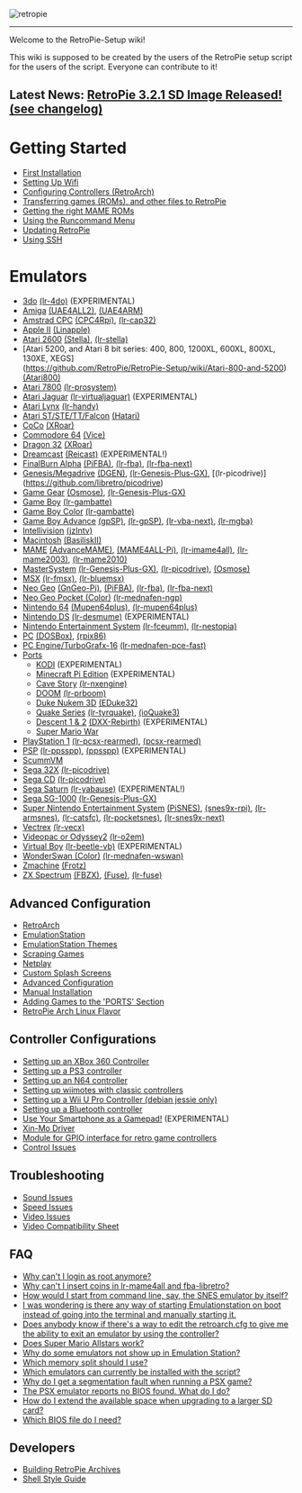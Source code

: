 ![retropie](https://cloud.githubusercontent.com/assets/10035308/10711830/369eb330-7a45-11e5-98f8-25f247ede928.png)
***

Welcome to the RetroPie-Setup wiki!

This wiki is supposed to be created by the users of the RetroPie setup script for the users of the script. Everyone can contribute to it!

## Latest News: [RetroPie 3.2.1 SD Image Released!](http://blog.petrockblock.com/retropie/retropie-downloads/) [(see changelog)](https://github.com/RetroPie/RetroPie-Setup/wiki/Changelogs)


# Getting Started
* [First Installation](https://github.com/RetroPie/RetroPie-Setup/wiki/First-Installation)
* [Setting Up Wifi](https://github.com/RetroPie/RetroPie-Setup/wiki/Setting-Up-Wifi)
* [Configuring Controllers (RetroArch)](https://github.com/RetroPie/RetroPie-Setup/wiki/RetroArch-Configuration)
* [Transferring games (ROMs), and other files to RetroPie](https://github.com/RetroPie/RetroPie-Setup/wiki/How-to-get-ROMs-on-the-SD-card)
* [Getting the right MAME ROMs](https://github.com/RetroPie/RetroPie-Setup/wiki/Managing-ROMs)
* [Using the Runcommand Menu](https://github.com/RetroPie/RetroPie-Setup/wiki/runcommand)
* [Updating RetroPie](https://github.com/RetroPie/RetroPie-Setup/wiki/Updating-RetroPie)
* [Using SSH](https://github.com/RetroPie/RetroPie-Setup/wiki/ssh)

# Emulators
* [3do](https://github.com/RetroPie/RetroPie-Setup/wiki/3do) [(lr-4do)](https://github.com/libretro/4do-libretro) (EXPERIMENTAL)
* [Amiga](https://github.com/RetroPie/RetroPie-Setup/wiki/Amiga) [(UAE4ALL2)](https://github.com/RetroPie/uae4all2), [(UAE4ARM)](https://github.com/Chips-fr/uae4arm-rpi/)
* [Amstrad CPC](https://github.com/RetroPie/RetroPie-Setup/wiki/Amstrad-CPC) [(CPC4Rpi)](http://gaming.capsule-sa.co.za/?gamepress_reviews=cpc4rpi-cpc-6128-emulator-for-raspberry-pi), [(lr-cap32)](https://github.com/libretro/libretro-cap32.git)
* [Apple II](https://github.com/RetroPie/RetroPie-Setup/wiki/Apple-II) [(Linapple)](http://sourceforge.net/projects/linapple/)
* [Atari 2600](https://github.com/RetroPie/RetroPie-Setup/wiki/Atari-2600) [(Stella)](http://stella.sourceforge.net/), [(lr-stella)](https://github.com/libretro/stella-libretro)
* [Atari 5200, and Atari 8 bit series: 400, 800, 1200XL, 600XL, 800XL, 130XE, XEGS]      
 (https://github.com/RetroPie/RetroPie-Setup/wiki/Atari-800-and-5200) [(Atari800)](http://atari800.sourceforge.net/)
* [Atari 7800](https://github.com/RetroPie/RetroPie-Setup/wiki/Atari-7800) [(lr-prosystem)](https://github.com/libretro/prosystem-libretro)
* [Atari Jaguar](https://github.com/RetroPie/RetroPie-Setup/wiki/Atari-Jaguar) [(lr-virtualjaguar)](https://github.com/libretro/virtualjaguar-libretro) (EXPERIMENTAL)
* [Atari Lynx](https://github.com/RetroPie/RetroPie-Setup/wiki/Atari-Lynx) [(lr-handy)](https://github.com/libretro/libretro-handy)
* [Atari ST/STE/TT/Falcon](https://github.com/RetroPie/RetroPie-Setup/wiki/Atari-ST-STE-TT-Falcon) [(Hatari)](http://hatari.tuxfamily.org/)
* [CoCo](https://github.com/RetroPie/RetroPie-Setup/wiki/Coco) [(XRoar)](http://www.6809.org.uk/xroar/)
* [Commodore 64](https://github.com/RetroPie/RetroPie-Setup/wiki/Commodore-64) [(Vice)](http://vice-emu.sourceforge.net/)
* [Dragon 32](https://github.com/RetroPie/RetroPie-Setup/wiki/Dragon) [(XRoar)](http://www.6809.org.uk/xroar/)
* [Dreamcast](https://github.com/RetroPie/RetroPie-Setup/wiki/Dreamcast) [(Reicast)](https://github.com/reicast/reicast-emulator) (EXPERIMENTAL!)
* [FinalBurn Alpha](https://github.com/RetroPie/RetroPie-Setup/wiki/FinalBurn-Alpha) [(PiFBA)](https://github.com/RetroPie/pifba), [(lr-fba)](https://github.com/libretro/fba-libretro), [(lr-fba-next)](https://github.com/libretro/libretro-fba.git)
* [Genesis/Megadrive](https://github.com/RetroPie/RetroPie-Setup/wiki/Genesis-Megadrive) [(DGEN)](http://dgen.sourceforge.net/), [(lr-Genesis-Plus-GX)](https://github.com/libretro/Genesis-Plus-GX), [(lr-picodrive)] (https://github.com/libretro/picodrive)
* [Game Gear](https://github.com/RetroPie/RetroPie-Setup/wiki/Game-Gear) [(Osmose)](https://github.com/RetroPie/osmose-rpi), [(lr-Genesis-Plus-GX)](https://github.com/libretro/Genesis-Plus-GX)
* [Game Boy](https://github.com/RetroPie/RetroPie-Setup/wiki/Game-Boy) [(lr-gambatte)](https://github.com/libretro/gambatte-libretro)
* [Game Boy Color](https://github.com/RetroPie/RetroPie-Setup/wiki/Game-Boy-Color) [(lr-gambatte)](https://github.com/libretro/gambatte-libretro)
* [Game Boy Advance](https://github.com/RetroPie/RetroPie-Setup/wiki/Game-Boy-Advance) [(gpSP)](https://github.com/DPRCZ/gpsp), [(lr-gpSP)](https://github.com/libretro/gpsp), [(lr-vba-next)](https://github.com/libretro/vba-next),
[(lr-mgba)](https://github.com/libretro/mgba)
* [Intellivision](https://github.com/RetroPie/RetroPie-Setup/wiki/Intellivision) [(jzIntv)](http://spatula-city.org/~im14u2c/intv/)
* [Macintosh](https://github.com/RetroPie/RetroPie-Setup/wiki/Macintosh) [(BasiliskII)](http://basilisk.cebix.net/)
* [MAME](https://github.com/RetroPie/RetroPie-Setup/wiki/MAME) [(AdvanceMAME)](http://advancemame.sourceforge.net/), [(MAME4ALL-Pi)](https://github.com/RetroPie/mame4all-pi), [(lr-imame4all)](https://github.com/libretro/imame4all-libretro), [(lr-mame2003)](https://github.com/libretro/mame2003-libretro), [(lr-mame2010)](https://github.com/libretro/mame2010-libretro)
* [MasterSystem](https://github.com/RetroPie/RetroPie-Setup/wiki/Master-System) [(lr-Genesis-Plus-GX)](https://github.com/libretro/Genesis-Plus-GX), [(lr-picodrive)](https://github.com/libretro/picodrive),  [(Osmose)](https://github.com/RetroPie/osmose-rpi)
* [MSX](https://github.com/RetroPie/RetroPie-Setup/wiki/MSX) [(lr-fmsx)](https://github.com/libretro/fmsx-libretro), [(lr-bluemsx)](https://github.com/libretro/blueMSX-libretro)
* [Neo Geo](https://github.com/RetroPie/RetroPie-Setup/wiki/Neo-Geo) [(GnGeo-Pi)](https://github.com/ymartel06/GnGeo-Pi), [(PiFBA)](https://github.com/RetroPie/pifba), [(lr-fba)](https://github.com/libretro/fba-libretro), [(lr-fba-next)](https://github.com/libretro/libretro-fba.git)
* [Neo Geo Pocket (Color)](https://github.com/RetroPie/RetroPie-Setup/wiki/Neo-Geo-Pocket) [(lr-mednafen-ngp)](https://github.com/libretro/beetle-ngp-libretro.git)
* [Nintendo 64](https://github.com/RetroPie/RetroPie-Setup/wiki/Nintendo-64) [(Mupen64plus)](https://code.google.com/p/mupen64plus/), [(lr-mupen64plus)](https://github.com/libretro/mupen64plus-libretro)
* [Nintendo DS](https://github.com/RetroPie/RetroPie-Setup/wiki/Nintendo-DS) [(lr-desmume)](https://github.com/libretro/desmume) (EXPERIMENTAL)
* [Nintendo Entertainment System](https://github.com/RetroPie/RetroPie-Setup/wiki/Nintendo-Entertainment-System) [(lr-fceumm)](https://github.com/libretro/libretro-fceumm), [(lr-nestopia)](https://github.com/libretro/nestopia)
* [PC](https://github.com/RetroPie/RetroPie-Setup/wiki/PC) [(DOSBox)](http://www.dosbox.com/), [(rpix86)](http://rpix86.patrickaalto.com/)
* [PC Engine/TurboGrafx-16](https://github.com/RetroPie/RetroPie-Setup/wiki/PC-Engine) [(lr-mednafen-pce-fast)](https://github.com/libretro/beetle-pce-fast-libretro)
* [Ports](https://github.com/RetroPie/RetroPie-Setup/wiki/Ports)
  * [KODI](https://github.com/RetroPie/RetroPie-Setup/wiki/KODI) (EXPERIMENTAL)
  * [Minecraft Pi Edition](https://github.com/RetroPie/RetroPie-Setup/wiki/Minecraft) (EXPERIMENTAL)
  * [Cave Story](https://github.com/RetroPie/RetroPie-Setup/wiki/CaveStory) [(lr-nxengine)](https://github.com/libretro/nxengine-libretro)
  * [DOOM](https://github.com/RetroPie/RetroPie-Setup/wiki/Doom) [(lr-prboom)](https://github.com/libretro/libretro-prboom)
  * [Duke Nukem 3D](https://github.com/RetroPie/RetroPie-Setup/wiki/Duke-Nukem-3D) [(EDuke32)](http://www.eduke32.com/)
  * [Quake Series](https://github.com/RetroPie/RetroPie-Setup/wiki/Quake) [(lr-tyrquake)](https://github.com/libretro/tyrquake), [(ioQuake3)](https://github.com/raspberrypi/quake3)
  * [Descent 1 & 2](https://github.com/RetroPie/RetroPie-Setup/wiki/Descent) [(DXX-Rebirth)](http://www.dxx-rebirth.com/) (EXPERIMENTAL)
  * [Super Mario War](https://github.com/RetroPie/RetroPie-Setup/wiki/Super-Mario-War)
* [PlayStation 1](https://github.com/RetroPie/RetroPie-Setup/wiki/Playstation-1) [(lr-pcsx-rearmed)](https://github.com/libretro/pcsx_rearmed), [(pcsx-rearmed)](https://github.com/notaz/pcsx_rearmed)
* [PSP](https://github.com/RetroPie/RetroPie-Setup/wiki/psp) [(lr-ppsspp)](https://github.com/libretro/libretro-ppsspp), [(ppsspp)](https://github.com/hrydgard/ppsspp) (EXPERIMENTAL)
* [ScummVM](https://github.com/RetroPie/RetroPie-Setup/wiki/ScummVM)
* [Sega 32X](https://github.com/RetroPie/RetroPie-Setup/wiki/Sega-32X) [(lr-picodrive)](https://github.com/libretro/picodrive)
* [Sega CD](https://github.com/RetroPie/RetroPie-Setup/wiki/Sega-CD) [(lr-picodrive)](https://github.com/libretro/picodrive)
* [Sega Saturn](https://github.com/RetroPie/RetroPie-Setup/wiki/Saturn) [(lr-yabause)](https://github.com/libretro/yabause) (EXPERIMENTAL!)
* [Sega SG-1000](https://github.com/RetroPie/RetroPie-Setup/wiki/SG-1000) [(lr-Genesis-Plus-GX)](https://github.com/libretro/Genesis-Plus-GX)
* [Super Nintendo Entertainment System](https://github.com/RetroPie/RetroPie-Setup/wiki/Super-Nintendo-Entertainment-System) [(PiSNES)](https://github.com/RetroPie/pisnes), [(snes9x-rpi)](https://github.com/RetroPie/snes9x-rpi), [(lr-armsnes)](https://github.com/rmaz/ARMSNES-libretro), [(lr-catsfc)](https://github.com/libretro/CATSFC-libretro), [(lr-pocketsnes)](https://github.com/libretro/pocketsnes-libretro), [(lr-snes9x-next)](https://github.com/libretro/snes9x-next)
* [Vectrex](https://github.com/RetroPie/RetroPie-Setup/wiki/Vectrex) [(lr-vecx)](https://github.com/libretro/libretro-vecx)
* [Videopac or Odyssey2](https://github.com/RetroPie/RetroPie-Setup/wiki/VideoPac-or-Odyssey-2) [(lr-o2em)](https://github.com/libretro/libretro-o2em)
* [Virtual Boy](https://github.com/RetroPie/RetroPie-Setup/wiki/Virtual-Boy) [(lr-beetle-vb)](https://github.com/libretro/beetle-vb-libretro) (EXPERIMENTAL)
* [WonderSwan (Color)](https://github.com/RetroPie/RetroPie-Setup/wiki/WonderSwan) [(lr-mednafen-wswan)](https://github.com/libretro/beetle-wswan-libretro)
* [Zmachine](https://github.com/RetroPie/RetroPie-Setup/wiki/Zmachine) [(Frotz)](http://frotz.sourceforge.net/)
* [ZX Spectrum](https://github.com/RetroPie/RetroPie-Setup/wiki/ZX-Spectrum) [(FBZX)](http://www.rastersoft.com/fbzx.html), [(Fuse)](http://fuse-emulator.sourceforge.net/), [(lr-fuse)](https://github.com/libretro/fuse-libretro)

## Advanced Configuration
* [RetroArch](https://github.com/RetroPie/RetroPie-Setup/wiki/RetroArch)
* [EmulationStation](https://github.com/RetroPie/RetroPie-Setup/wiki/EmulationStation)
* [EmulationStation Themes](https://github.com/RetroPie/RetroPie-Setup/wiki/themes)
* [Scraping Games](https://github.com/RetroPie/RetroPie-Setup/wiki/scraper)
* [Netplay](https://github.com/RetroPie/RetroPie-Setup/wiki/Netplay)
* [Custom Splash Screens](https://github.com/RetroPie/RetroPie-Setup/wiki/splashscreen)
* [Advanced Configuration](https://github.com/RetroPie/RetroPie-Setup/wiki/Advanced-Configuration)
* [Manual Installation](https://github.com/RetroPie/RetroPie-Setup/wiki/Manual-Installation)
* [Adding Games to the 'PORTS' Section](https://github.com/RetroPie/RetroPie-Setup/wiki/Adding-software-to-Ports)
* [RetroPie Arch Linux Flavor](https://github.com/RetroPie/RetroPie-Setup/wiki/RetroPie-Arch-Linux-Flavor)

## Controller Configurations
* [Setting up an XBox 360 Controller](https://github.com/RetroPie/RetroPie-Setup/wiki/Setting-up-the-XBox360-controller)
* [Setting up a PS3 controller](https://github.com/RetroPie/RetroPie-Setup/wiki/Setting-up-a-PS3-controller)
* [Setting up an N64 controller](https://github.com/RetroPie/RetroPie-Setup/wiki/Setting-up-an-N64-controller)
* [Setting up wiimotes with classic controllers](https://github.com/RetroPie/RetroPie-Setup/wiki/Wiimotes-with-classic-controllers)
* [Setting up a Wii U Pro Controller (debian jessie only)](https://github.com/RetroPie/RetroPie-Setup/wiki/Setting-up-Wii-U-Pro-controller)
* [Setting up a Bluetooth controller](https://github.com/RetroPie/RetroPie-Setup/wiki/Setting-up-a-Bluetooth-controller)
* [Use Your Smartphone as a Gamepad!](https://github.com/RetroPie/RetroPie-Setup/wiki/Virtual-Gamepad) (EXPERIMENTAL)
* [Xin-Mo Driver](https://github.com/RetroPie/RetroPie-Setup/wiki/Troubles-with-the-Xin-Mo-Controller)
* [Module for GPIO interface for retro game controllers](https://github.com/RetroPie/RetroPie-Setup/wiki/Module-for-GPIO-interface-for-retro-game-controllers)
* [Control Issues](https://github.com/RetroPie/RetroPie-Setup/wiki/Control-Issues)

## Troubleshooting
* [Sound Issues](https://github.com/RetroPie/RetroPie-Setup/wiki/Sound-Issues)
* [Speed Issues](https://github.com/RetroPie/RetroPie-Setup/wiki/Speed-Issues)
* [Video Issues](https://github.com/RetroPie/RetroPie-Setup/wiki/Video-Issues)
* [Video Compatibility Sheet](https://github.com/RetroPie/RetroPie-Setup/wiki/Compatibility-Sheet)

## FAQ
* [Why can't I login as root anymore?](https://github.com/RetroPie/RetroPie-Setup/wiki/Root-Password)
* [Why can't I insert coins in lr-mame4all and fba-libretro?](https://github.com/RetroPie/RetroPie-Setup/wiki/Can't-Insert-Coins%3F)
* [How would I start from command line, say, the SNES emulator by itself?](https://github.com/RetroPie/RetroPie-Setup/wiki/How-would-I-start-from-command-line,-say,-the-SNES-emulator-by-itself%3F)
* [I was wondering is there any way of starting Emulationstation on boot instead of going into the terminal and manually starting it.](https://github.com/RetroPie/RetroPie-Setup/wiki/I-was-wondering-is-there-any-way-of-starting-Emulationstation-on-boot-instead-of-going-into-the-terminal-and-manually-starting-it.)
* [Does anybody know if there's a way to edit the retroarch.cfg to give me the ability to exit an emulator by using the controller?](https://github.com/RetroPie/RetroPie-Setup/wiki/Does-anybody-know-if-there%27s-a-way-to-edit-the-retroarch.cfg-to-give-me-the-ability-to-exit-an-emulator-by-using-the-controller%3F)
* [Does Super Mario Allstars work?](https://github.com/RetroPie/RetroPie-Setup/wiki/Does-Super-Mario-All-Stars-work%3F)
* [Why do some emulators not show up in Emulation Station?](https://github.com/RetroPie/RetroPie-Setup/wiki/Why-do-some-emulators-not-show-up%3F)
* [Which memory split should I use?](https://github.com/RetroPie/RetroPie-Setup/wiki/Which-memory-split-should-I-use%3F)
* [Which emulators can currently be installed with the script?](https://github.com/RetroPie/RetroPie-Setup/wiki/Supported-Systems-Emulators)
* [Why do I get a segmentation fault when running a PSX game?](https://github.com/RetroPie/RetroPie-Setup/wiki/Why-do-I-get-a-segmentation-fault-when-running-a-PSX-game%3F)
* [The PSX emulator reports no BIOS found. What do I do?](https://github.com/RetroPie/RetroPie-Setup/wiki/The-PSX-emulator-reports-no-BIOS-found.-What-do-I-do%3F)
* [How do I extend the available space when upgrading to a larger SD card?](https://github.com/RetroPie/RetroPie-Setup/wiki/How-do-I-extend-the-available-space-when-upgrading-to-a-larger-SD-card)
* [Which BIOS file do I need?](https://github.com/RetroPie/RetroPie-Setup/wiki/BIOS-setup-for-RetroPie)

## Developers

 * [Building RetroPie Archives](https://github.com/RetroPie/RetroPie-Setup/wiki/Building-RetroPie-Archives)
 * [Shell Style Guide](https://github.com/RetroPie/RetroPie-Setup/wiki/Shell-Style-Guide)